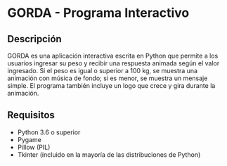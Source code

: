 # GORDA - Programa Interactivo

## Descripción

GORDA es una aplicación interactiva escrita en Python que permite a los usuarios ingresar su peso y recibir una respuesta animada según el valor ingresado. Si el peso es igual o superior a 100 kg, se muestra una animación con música de fondo; si es menor, se muestra un mensaje simple. El programa también incluye un logo que crece y gira durante la animación.

## Requisitos

- Python 3.6 o superior
- Pygame
- Pillow (PIL)
- Tkinter (incluido en la mayoría de las distribuciones de Python)
